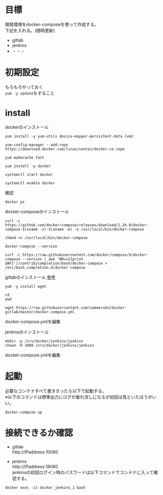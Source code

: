 # 目標
開発環境をdocker-composeを使って作成する。  
下記を入れる。(随時更新)  
 - gitlab
 - jenkins
 - ・・・

# 初期設定
もろもろやっておく  
`yum -y update`もすること  


# install
dockerのインストール
```
yum install -y yum-utils device-mapper-persistent-data lvm2

yum-config-manager --add-repo https://download.docker.com/linux/centos/docker-ce.repo

yum makecache fast

yum install -y docker

systemctl start docker

systemctl enable docker
```
確認
```
docker ps
```

docker-composeのインストール
```
curl -L https://github.com/docker/compose/releases/download/1.24.0/docker-compose-$(uname -s)-$(uname -m) -o /usr/local/bin/docker-compose

chmod +x /usr/local/bin/docker-compose

docker-compose --version

curl -L https://raw.githubusercontent.com/docker/compose/$(docker-compose --version | awk 'NR==1{print $NF}')/contrib/completion/bash/docker-compose > /etc/bash_completion.d/docker-compose
```

gitlabのインストール
[参考](https://github.com/sameersbn/docker-gitlab#quick-start)

```
yum -y install wget

cd 
pwd

wget https://raw.githubusercontent.com/sameersbn/docker-gitlab/master/docker-compose.yml

```
docker-compose.ymlを編集  


jenkinsのインストール  
```
mkdir -p /srv/docker/jenkins/jenkins
chown -R 1000 /srv/docker/jenkins/jenkins

```
docker-compose.ymlを編集

# 起動
必要なコンテナすべて書ききったら以下で起動する。  
※以下のコマンドは標準出力にログが垂れ流しになるが初回は見といたほうがいい。
```
docker-compose up
```


# 接続できるか確認  
 - gitlab  
http://IPaddress:10080  

 - jenkins  
http://IPaddress:18080  
jenkinsの初回ログイン時のパスワードは以下コマンドでコンテナに入って確認する。  
```
docker exec -it docker_jenkins_1 bash
```
